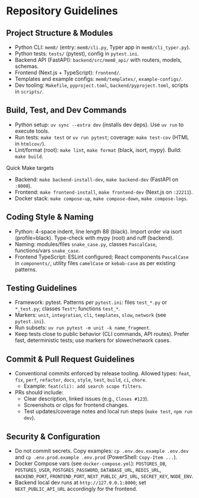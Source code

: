 # Repository Guidelines

## Project Structure & Modules
- Python CLI: `mem8/` (entry: `mem8/cli.py`, Typer app in `mem8/cli_typer.py`).
- Python tests: `tests/` (pytest), config in `pytest.ini`.
- Backend API (FastAPI): `backend/src/mem8_api/` with routers, models, schemas.
- Frontend (Next.js + TypeScript): `frontend/`.
- Templates and example configs: `mem8/templates/`, `example-configs/`.
- Dev tooling: `Makefile`, `pyproject.toml`, `backend/pyproject.toml`, scripts in `scripts/`.

## Build, Test, and Dev Commands
- Python setup: `uv sync --extra dev` (installs dev deps). Use `uv run` to execute tools.
- Run tests: `make test` or `uv run pytest`; coverage: `make test-cov` (HTML in `htmlcov/`).
- Lint/format (root): `make lint`, `make format` (black, isort, mypy). Build: `make build`.

Quick Make targets
- Backend: `make backend-install-dev`, `make backend-dev` (FastAPI on `:8000`).
- Frontend: `make frontend-install`, `make frontend-dev` (Next.js on `:22211`).
- Docker stack: `make compose-up`, `make compose-down`, `make compose-logs`.

## Coding Style & Naming
- Python: 4-space indent, line length 88 (black). Import order via isort (profile=black). Type-check with mypy (root) and ruff (backend).
- Naming: modules/files `snake_case.py`, classes `PascalCase`, functions/vars `snake_case`.
- Frontend TypeScript: ESLint configured; React components `PascalCase` in `components/`, utility files `camelCase` or `kebab-case` as per existing patterns.

## Testing Guidelines
- Framework: pytest. Patterns per `pytest.ini`: files `test_*.py` or `*_test.py`; classes `Test*`; functions `test_*`.
- Markers: `unit`, `integration`, `cli`, `templates`, `slow`, `network` (see `pytest.ini`).
- Run subsets: `uv run pytest -m unit -k name_fragment`.
- Keep tests close to public behavior (CLI commands, API routes). Prefer fast, deterministic tests; use markers for slower/network cases.

## Commit & Pull Request Guidelines
- Conventional commits enforced by release tooling. Allowed types: `feat`, `fix`, `perf`, `refactor`, `docs`, `style`, `test`, `build`, `ci`, `chore`.
  - Example: `feat(cli): add search scope filters`.
- PRs should include:
  - Clear description, linked issues (e.g., `Closes #123`).
  - Screenshots or clips for frontend changes.
  - Test updates/coverage notes and local run steps (`make test`, `npm run dev`).

## Security & Configuration
- Do not commit secrets. Copy examples: `cp .env.dev.example .env.dev` and `cp .env.prod.example .env.prod` (PowerShell: `Copy-Item ...`).
- Docker Compose vars (see `docker-compose.yml`): `POSTGRES_DB`, `POSTGRES_USER`, `POSTGRES_PASSWORD`, `DATABASE_URL`, `REDIS_URL`, `BACKEND_PORT`, `FRONTEND_PORT`, `NEXT_PUBLIC_API_URL`, `SECRET_KEY`, `NODE_ENV`.
- Backend local dev runs at `http://127.0.0.1:8000`; set `NEXT_PUBLIC_API_URL` accordingly for the frontend.
